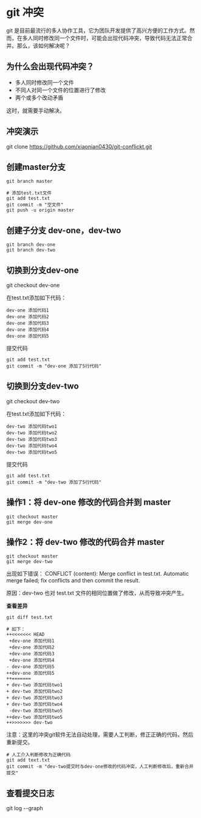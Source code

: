 # git 冲突

git 是目前最流行的多人协作工具，它为团队开发提供了高兴方便的工作方式。然而，在多人同时修改同一个文件时，可能会出现代码冲突，导致代码无法正常合并。那么，该如何解决呢？

## 为什么会出现代码冲突？
- 多人同时修改同一个文件
- 不同人对同一个文件的位置进行了修改
- 两个或多个改动矛盾

这时，就需要手动解决。

## 冲突演示

git clone https://github.com/xiaonian0430/git-conflickt.git

## 创建master分支
```
git branch master

# 添加test.txt文件
git add test.txt
git commit -m "空文件"
git push -u origin master
```

## 创建子分支 dev-one，dev-two
```
git branch dev-one
git branch dev-two
```

## 切换到分支dev-one

git checkout dev-one

在test.txt添加如下代码：
```
dev-one 添加代码1
dev-one 添加代码2
dev-one 添加代码3
dev-one 添加代码4
dev-one 添加代码5
```

提交代码
```
git add test.txt
git commit -m "dev-one 添加了5行代码"
```


## 切换到分支dev-two

git checkout dev-two

在test.txt添加如下代码：
```
dev-two 添加代码two1
dev-two 添加代码two2
dev-two 添加代码two3
dev-two 添加代码two4
dev-two 添加代码two5
```

提交代码
```
git add test.txt
git commit -m "dev-two 添加了5行代码"
```


## 操作1：将 dev-one 修改的代码合并到 master
```
git checkout master
git merge dev-one
```

## 操作2：将 dev-two 修改的代码合并 master
```
git checkout master
git merge dev-two
```

出现如下错误：
CONFLICT (content): Merge conflict in test.txt. 
Automatic merge failed; fix conflicts and then commit the result.

原因：dev-two 也对 test.txt 文件的相同位置做了修改，从而导致冲突产生。

**查看差异**
```
git diff test.txt

# 如下：
++<<<<<<< HEAD
 +dev-one 添加代码1
 +dev-one 添加代码2
 +dev-one 添加代码3
 +dev-one 添加代码4
- dev-one 添加代码5
++dev-one 添加代码5
++=======
+ dev-two 添加代码two1
+ dev-two 添加代码two2
+ dev-two 添加代码two3
+ dev-two 添加代码two4
 -dev-two 添加代码two5
++dev-two 添加代码two5
++>>>>>>> dev-two
```

注意：这里的冲突git软件无法自动处理，需要人工判断，修正正确的代码，然后重新提交。

```
# 人工介入判断修改为正确代码
git add text.txt
git commit -m "dev-two提交时与dev-one修改的代码冲突，人工判断修改后，重新合并提交"
```

## 查看提交日志
git log --graph

